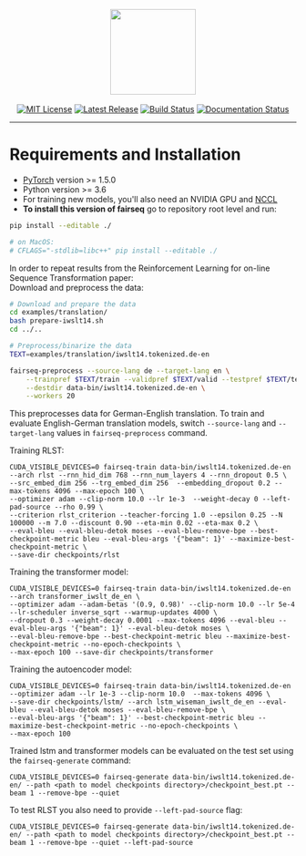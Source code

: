 <p align="center">
  <img src="docs/fairseq_logo.png" width="150">
  <br />
  <br />
  <a href="https://github.com/pytorch/fairseq/blob/master/LICENSE"><img alt="MIT License" src="https://img.shields.io/badge/license-MIT-blue.svg" /></a>
  <a href="https://github.com/pytorch/fairseq/releases"><img alt="Latest Release" src="https://img.shields.io/github/release/pytorch/fairseq.svg" /></a>
  <a href="https://github.com/pytorch/fairseq/actions?query=workflow:build"><img alt="Build Status" src="https://github.com/pytorch/fairseq/workflows/build/badge.svg" /></a>
  <a href="https://fairseq.readthedocs.io/en/latest/?badge=latest"><img alt="Documentation Status" src="https://readthedocs.org/projects/fairseq/badge/?version=latest" /></a>
</p>

--------------------------------------------------------------------------------
# Requirements and Installation

* [PyTorch](http://pytorch.org/) version >= 1.5.0
* Python version >= 3.6
* For training new models, you'll also need an NVIDIA GPU and [NCCL](https://github.com/NVIDIA/nccl)
* **To install this version of fairseq** go to repository root level and run:

``` bash
pip install --editable ./

# on MacOS:
# CFLAGS="-stdlib=libc++" pip install --editable ./
```

In order to repeat results from the Reinforcement Learning for on-line Sequence Transformation paper:  
Download and preprocess the data:
```bash
# Download and prepare the data
cd examples/translation/
bash prepare-iwslt14.sh
cd ../..

# Preprocess/binarize the data
TEXT=examples/translation/iwslt14.tokenized.de-en

fairseq-preprocess --source-lang de --target-lang en \
    --trainpref $TEXT/train --validpref $TEXT/valid --testpref $TEXT/test \
    --destdir data-bin/iwslt14.tokenized.de-en \
    --workers 20
```
This preprocesses data for German-English translation. To train and evaluate English-German translation models, switch `--source-lang` and `--target-lang` values in `fairseq-preprocess` command. 

Training RLST:
```shell
CUDA_VISIBLE_DEVICES=0 fairseq-train data-bin/iwslt14.tokenized.de-en --arch rlst --rnn_hid_dim 768 --rnn_num_layers 4 --rnn_dropout 0.5 \
--src_embed_dim 256 --trg_embed_dim 256  --embedding_dropout 0.2 --max-tokens 4096 --max-epoch 100 \
--optimizer adam --clip-norm 10.0 --lr 1e-3  --weight-decay 0 --left-pad-source --rho 0.99 \
--criterion rlst_criterion --teacher-forcing 1.0 --epsilon 0.25 --N 100000 --m 7.0 --discount 0.90 --eta-min 0.02 --eta-max 0.2 \
--eval-bleu --eval-bleu-detok moses --eval-bleu-remove-bpe --best-checkpoint-metric bleu --eval-bleu-args '{"beam": 1}' --maximize-best-checkpoint-metric \
--save-dir checkpoints/rlst
```
Training the transformer model:
```shell
CUDA_VISIBLE_DEVICES=0 fairseq-train data-bin/iwslt14.tokenized.de-en --arch transformer_iwslt_de_en \
--optimizer adam --adam-betas '(0.9, 0.98)' --clip-norm 10.0 --lr 5e-4 --lr-scheduler inverse_sqrt --warmup-updates 4000 \ 
--dropout 0.3 --weight-decay 0.0001 --max-tokens 4096 --eval-bleu --eval-bleu-args '{"beam": 1}' --eval-bleu-detok moses \ 
--eval-bleu-remove-bpe --best-checkpoint-metric bleu --maximize-best-checkpoint-metric --no-epoch-checkpoints \ 
--max-epoch 100 --save-dir checkpoints/transformer
```
Training the autoencoder model:
```shell
CUDA_VISIBLE_DEVICES=0 fairseq-train data-bin/iwslt14.tokenized.de-en --optimizer adam --lr 1e-3 --clip-norm 10.0  --max-tokens 4096 \
--save-dir checkpoints/lstm/ --arch lstm_wiseman_iwslt_de_en --eval-bleu --eval-bleu-detok moses --eval-bleu-remove-bpe \
--eval-bleu-args '{"beam": 1}' --best-checkpoint-metric bleu --maximize-best-checkpoint-metric --no-epoch-checkpoints \ 
--max-epoch 100
```

Trained lstm and transformer models can be evaluated on the test set using the `fairseq-generate` command:
```shell
CUDA_VISIBLE_DEVICES=0 fairseq-generate data-bin/iwslt14.tokenized.de-en/ --path <path to model checkpoints directory>/checkpoint_best.pt --beam 1 --remove-bpe --quiet
```
To test RLST you also need to provide ```--left-pad-source``` flag:
```shell
CUDA_VISIBLE_DEVICES=0 fairseq-generate data-bin/iwslt14.tokenized.de-en/ --path <path to model checkpoints directory>/checkpoint_best.pt --beam 1 --remove-bpe --quiet --left-pad-source
```